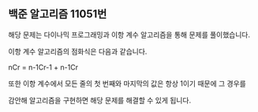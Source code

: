 ## 백준 알고리즘 11051번

해당 문제는 다이나믹 프로그래밍과 이항 계수 알고리즘을 통해 문제를 풀이했습니다.

이항 계수 알고리즘의 점화식은 다음과 같습니다.

nCr = n-1Cr-1 + n-1Cr

또한 이항 계수에서 모든 줄의 첫 번째와 마지막의 값은 항상 1이기 때문에 그 경우를

감안해 알고리즘을 구현하면 해당 문제를 해결할 수 있게 됩니다.
